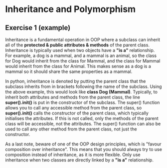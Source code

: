 # Inheritance and Polymorphism

## Exercise 1 (example)

Inheritance is a fundamental operation in OOP where a subclass can inherit all of the **protected & public attributes & methods** of the parent class. Inheritance is typically used when two objects have a **"is a"** relationship. For example, a dog is a mammal, and a mammal is an animal, so the class for Dog would inherit from the class for Mammal, and the class for Mammal would inherit from the class for Animal. This makes sense as a dog is a mammal so it should share the same properties as a mammal.

In python, inheritance is denoted by putting the parent class that the subclass inherits from in brackets following the name of the subclass. Using the above example, this would look like **class Dog (Mammal)**. Typically, to inherit both attributes and methods from the parent class, the line **super().__init__()** is put in the constructor of the subclass. The super() function allows you to call any accessible method from the parent class, so **super().__init__()** calls the constructor of the parent class, which typically initialises the attributes. If this is not called, only the methods of the parent class will be accessible, not the attributes. The super() function can also be used to call any other method from the parent class, not just the constructor.

As a last note, beware of one of the OOP design principles, which is "favour composition over inheritance". This means that you should always try to use composition instead of inheritance, as it is more flexible. Only use inheritance when two classes are directly linked by a **"is a"** relationship. 
